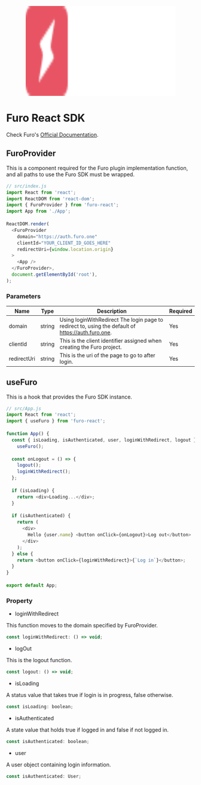 <p align="center">
  <img src="./furo.svg" alt="Furo Logo" width="400" height="240">
</p>

# Furo React SDK

Check Furo's [Official Documentation](https://docs.furo.one/react-sdk).

## FuroProvider

This is a component required for the Furo plugin implementation function, and all paths to use the Furo SDK must be wrapped.

```javascript
// src/index.js
import React from 'react';
import ReactDOM from 'react-dom';
import { FuroProvider } from 'furo-react';
import App from './App';

ReactDOM.render(
  <FuroProvider
    domain="https://auth.furo.one"
    clientId="YOUR_CLIENT_ID_GOES_HERE"
    redirectUri={window.location.origin}
  >
    <App />
  </FuroProvider>,
  document.getElementById('root'),
);
```

### Parameters

| Name        | Type   | Description                                                                                        | Required |
| ----------- | ------ | -------------------------------------------------------------------------------------------------- | -------- |
| domain      | string | Using loginWithRedirect The login page to redirect to, using the default of https://auth.furo.one. | Yes      |
| clientId    | string | This is the client identifier assigned when creating the Furo project.                             | Yes      |
| redirectUri | string | This is the uri of the page to go to after login.                                                  | Yes      |

## useFuro

This is a hook that provides the Furo SDK instance.

```javascript
// src/App.js
import React from 'react';
import { useFuro } from 'furo-react';

function App() {
  const { isLoading, isAuthenticated, user, loginWithRedirect, logout } =
    useFuro();

  const onLogout = () => {
    logout();
    loginWithRedirect();
  };

  if (isLoading) {
    return <div>Loading...</div>;
  }

  if (isAuthenticated) {
    return (
      <div>
        Hello {user.name} <button onClick={onLogout}>Log out</button>
      </div>
    );
  } else {
    return <button onClick={loginWithRedirect}>{`Log in`}</button>;
  }
}

export default App;
```

### Property

- loginWithRedirect

This function moves to the domain specified by FuroProvider.

```javascript
const loginWithRedirect: () => void;
```

- logOut

This is the logout function.

```javascript
const logout: () => void;
```

- isLoading

A status value that takes true if login is in progress, false otherwise.

```javascript
const isLoading: boolean;
```

- isAuthenticated

A state value that holds true if logged in and false if not logged in.

```javascript
const isAuthenticated: boolean;
```

- user

A user object containing login information.

```javascript
const isAuthenticated: User;
```
